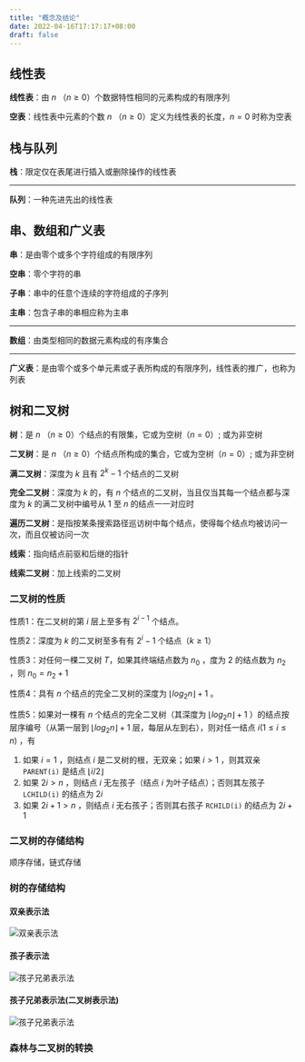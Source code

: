 ```yaml
---
title: "概念及结论"
date: 2022-04-16T17:17:17+08:00
draft: false
---
```


<!--more-->

## 线性表

**线性表**：由 $n$ （$n\ge0$）个数据特性相同的元素构成的有限序列

**空表**：线性表中元素的个数  $n$ （$n\ge0$）定义为线性表的长度，$n=0$ 时称为空表

## 栈与队列

**栈**：限定仅在表尾进行插入或删除操作的线性表

---

**队列**：一种先进先出的线性表

## 串、数组和广义表

**串**：是由零个或多个字符组成的有限序列

**空串**：零个字符的串

**子串**：串中的任意个连续的字符组成的子序列

**主串**：包含子串的串相应称为主串

---

**数组**：由类型相同的数据元素构成的有序集合

---

**广义表**：是由零个或多个单元素或子表所构成的有限序列，线性表的推广，也称为列表

## 树和二叉树

**树**：是 $n$ （$n\ge0$）个结点的有限集，它或为空树$（n=0）$; 或为非空树

**二叉树**：是 $n$ （$n\ge0$）个结点所构成的集合，它或为空树$（n=0）$; 或为非空树

**满二叉树**：深度为 $k$ 且有 $2^{k}-1$ 个结点的二叉树

**完全二叉树**：深度为 $k$ 的，有 $n$ 个结点的二叉树，当且仅当其每一个结点都与深度为 $k$ 的满二叉树中编号从 $1$ 至 $n$ 的结点一一对应时

**遍历二叉树**：是指按某条搜索路径巡访树中每个结点，使得每个结点均被访问一次，而且仅被访问一次

**线索**：指向结点前驱和后继的指针

**线索二叉树**：加上线索的二叉树

### 二叉树的性质

性质1：在二叉树的第 $i$ 层上至多有 $2^{i-1}$ 个结点。

性质2：深度为 $k$ 的二叉树至多有有 $2^{i}-1$ 个结点（$k \ge 1$）

性质3：对任何一棵二叉树 $T$，如果其终端结点数为 $n_0$ ，度为 $2$ 的结点数为 $n_2$  ，则 $n_0 = n_2 + 1$

性质4：具有 $n$ 个结点的完全二叉树的深度为 $\lfloor log_{2}{n} \rfloor+1$ 。

性质5：如果对一棵有 $n$ 个结点的完全二叉树（其深度为 $\lfloor log_{2}{n} \rfloor+1$ ）的结点按层序编号（从第一层到 $\lfloor log_{2}{n} \rfloor+1$ 层，每层从左到右），则对任一结点 $i(1\le{i}\le{n})$ ，有

1. 如果 $i = 1$ ，则结点 $i$ 是二叉树的根，无双亲；如果 $i \gt 1$ ，则其双亲 `PARENT(i)` 是结点 $\lfloor i/2 \rfloor$
2. 如果 $2i \gt n$ ，则结点 $i$ 无左孩子（结点 $i$ 为叶子结点）；否则其左孩子 `LCHILD(i)` 的结点为 $2i$
3. 如果 $2i+1 \gt n$ ，则结点 $i$ 无右孩子；否则其右孩子 `RCHILD(i)` 的结点为 $2i+1$

### 二叉树的存储结构

顺序存储，链式存储

### 树的存储结构

#### 双亲表示法

![双亲表示法](https://blog.sliverhorn.com/data_structure/5/5.19.png)

#### 孩子表示法

![孩子兄弟表示法](https://blog.sliverhorn.com/data_structure/5/5.21.png)

#### 孩子兄弟表示法(二叉树表示法)

![孩子兄弟表示法](https://blog.sliverhorn.com/data_structure/5/5.23.png)



### 森林与二叉树的转换

